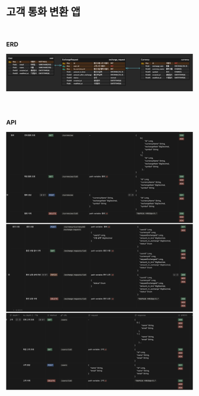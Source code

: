 

# 고객 통화 변환 앱



<br/>

### ERD

![](./img/erd2.png)


<br/>
<br/>


### API

![](./img/api1.png)
![](./img/api2.png)
![](./img/api3.png)
